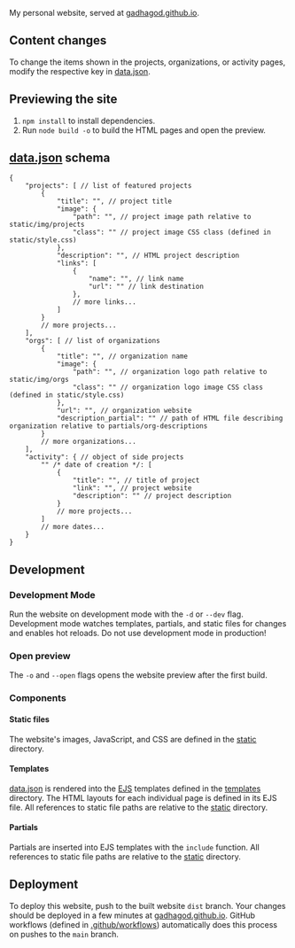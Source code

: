 My personal website, served at [gadhagod.github.io](https://gadhagod.github.io).

## Content changes
To change the items shown in the projects, organizations, or activity pages, modify the respective key in [data.json](data.json). 

## Previewing the site
1. `npm install` to install dependencies.
2. Run `node build -o` to build the HTML pages and open the preview.

## [data.json](data.json) schema

```jsonc
{
    "projects": [ // list of featured projects
        {
            "title": "", // project title
            "image": {
                "path": "", // project image path relative to static/img/projects
                "class": "" // project image CSS class (defined in static/style.css)
            },
            "description": "", // HTML project description
            "links": [
                {
                    "name": "", // link name
                    "url": "" // link destination
                },
                // more links...
            ]
        }
        // more projects...
    ],
    "orgs": [ // list of organizations
        {
            "title": "", // organization name
            "image": {
                "path": "", // organization logo path relative to static/img/orgs
                "class": "" // organization logo image CSS class (defined in static/style.css)
            },
            "url": "", // organization website
            "description_partial": "" // path of HTML file describing organization relative to partials/org-descriptions
        }
        // more organizations...
    ],
    "activity": { // object of side projects
        "" /* date of creation */: [
            {
                "title": "", // title of project
                "link": "", // project website
                "description": "" // project description
            }
            // more projects...
        ]
        // more dates...
    }
}
```

## Development
### Development Mode
Run the website on development mode with the `-d` or `--dev` flag. Development mode watches templates, partials, and static files for changes and enables hot reloads. Do not use development mode in production!

### Open preview
The `-o` and `--open` flags opens the website preview after the first build.

### Components
#### Static files
The website's images, JavaScript, and CSS are defined in the [static](static) directory. 

#### Templates
[data.json](data.json) is rendered into the [EJS](https://ejs.co) templates defined in the [templates](templates) directory. The HTML layouts for each individual page is defined in its EJS file. All references to static file paths are relative to the [static](static) directory.

#### Partials
Partials are inserted into EJS templates with the `include` function. All references to static file paths are relative to the [static](static) directory.

## Deployment
To deploy this website, push to the built website `dist` branch. Your changes should be deployed in a few minutes at [gadhagod.github.io](https://gadhagod.github.io). GitHub workflows (defined in [.github/workflows](.github/workflows)) automatically does this process on pushes to the `main` branch.